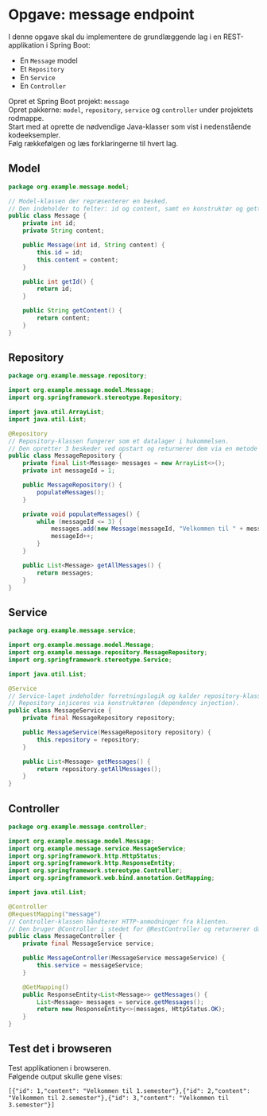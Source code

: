 # Opgave: message endpoint

I denne opgave skal du implementere de grundlæggende lag i en REST-applikation i Spring Boot:

- En `Message` model
- Et `Repository`
- En `Service`
- En `Controller`

Opret et Spring Boot projekt: `message`  
Opret pakkerne: `model`, `repository`, `service` og `controller` under projektets rodmappe.  
Start med at oprette de nødvendige Java-klasser som vist i nedenstående kodeeksempler.  
Følg rækkefølgen og læs forklaringerne til hvert lag.

## Model
```java
package org.example.message.model;

// Model-klassen der repræsenterer en besked.
// Den indeholder to felter: id og content, samt en konstruktør og getters.
public class Message {
    private int id;
    private String content;

    public Message(int id, String content) {
        this.id = id;
        this.content = content;
    }

    public int getId() {
        return id;
    }

    public String getContent() {
        return content;
    }
}
```

## Repository
```java
package org.example.message.repository;

import org.example.message.model.Message;
import org.springframework.stereotype.Repository;

import java.util.ArrayList;
import java.util.List;

@Repository
// Repository-klassen fungerer som et datalager i hukommelsen.
// Den opretter 3 beskeder ved opstart og returnerer dem via en metode
public class MessageRepository {
    private final List<Message> messages = new ArrayList<>();
    private int messageId = 1;

    public MessageRepository() {
        populateMessages();
    }

    private void populateMessages() {
        while (messageId <= 3) {
            messages.add(new Message(messageId, "Velkommen til " + messageId + ".semester"));
            messageId++;
        }
    }

    public List<Message> getAllMessages() {
        return messages;
    }
}


```
## Service
```java
package org.example.message.service;

import org.example.message.model.Message;
import org.example.message.repository.MessageRepository;
import org.springframework.stereotype.Service;

import java.util.List;

@Service
// Service-laget indeholder forretningslogik og kalder repository-klassen.
// Repository injiceres via konstruktøren (dependency injection).
public class MessageService {
    private final MessageRepository repository;

    public MessageService(MessageRepository repository) {
        this.repository = repository;
    }

    public List<Message> getMessages() {
        return repository.getAllMessages();
    }
}

```

## Controller
```java
package org.example.message.controller;

import org.example.message.model.Message;
import org.example.message.service.MessageService;
import org.springframework.http.HttpStatus;
import org.springframework.http.ResponseEntity;
import org.springframework.stereotype.Controller;
import org.springframework.web.bind.annotation.GetMapping;

import java.util.List;

@Controller
@RequestMapping("message")
// Controller-klassen håndterer HTTP-anmodninger fra klienten.
// Den bruger @Controller i stedet for @RestController og returnerer data via ResponseEntity.
public class MessageController {
    private final MessageService service;

    public MessageController(MessageService messageService) {
        this.service = messageService;
    }

    @GetMapping()
    public ResponseEntity<List<Message>> getMessages() {
        List<Message> messages = service.getMessages();
        return new ResponseEntity<>(messages, HttpStatus.OK);
    }
}
```


## Test det i browseren
Test applikationen i browseren.  
Følgende output skulle gene vises:  
```text
[{"id": 1,"content": "Velkommen til 1.semester"},{"id": 2,"content": "Velkommen til 2.semester"},{"id": 3,"content": "Velkommen til 3.semester"}]
```

